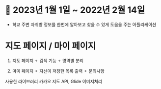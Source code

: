 # 📆 2023년 1월 1일 ~ 2022년 2월 14일

- 학교 주변 자취방 정보를 한번에 알아보고 찾을 수 있게 도움을 주는 어플리케이션

# 지도 페이지 / 마이 페이지 

1. 지도 페이지
  ⚬ 검색 기능
  ⚬ 영역별 분리

2. 마이 페이지 
  ⚬ 자신이 저장한 목록 출력
  ⚬ 문의사항
  
사용한 라이브러리 
  카카오 지도 API, Glide 이미지처리
 
